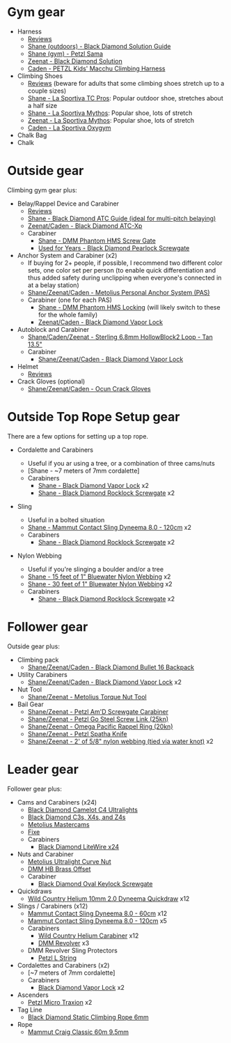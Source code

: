 # Gym gear

- Harness
  - [Reviews](https://www.outdoorgearlab.com/t/climbing-harnesses)
  - [Shane (outdoors) - Black Diamond Solution Guide](https://www.amazon.com/gp/product/B07KXXF78P/ref=ppx_yo_dt_b_search_asin_title?ie=UTF8&psc=1)
  - [Shane (gym) - Petzl Sama](https://www.amazon.com/PETZL-Sama-Climbing-Harness-Black/dp/B0792YKN1C/ref=sr_1_1_sspa?dchild=1&keywords=petzl+sama&qid=1620061208&s=sporting-goods&sr=1-1-spons&psc=1&spLa=ZW5jcnlwdGVkUXVhbGlmaWVyPUEyMkJSNFpMTVpaN0QxJmVuY3J5cHRlZElkPUEwNDkxOTA4QUw4MVFLSTBIR1pUJmVuY3J5cHRlZEFkSWQ9QTA5NDM2NjUzODNNTzJPSzc2Tko5JndpZGdldE5hbWU9c3BfYXRmJmFjdGlvbj1jbGlja1JlZGlyZWN0JmRvTm90TG9nQ2xpY2s9dHJ1ZQ==)
  - [Zeenat - Black Diamond Solution](https://www.outdoorgearlab.com/reviews/climbing/climbing-harness-womens/black-diamond-solution-womens)
  - [Caden - PETZL Kids' Macchu Climbing Harness](https://www.amazon.com/gp/product/B00R53BEIM/ref=ppx_yo_dt_b_search_asin_title?ie=UTF8&psc=1)
- Climbing Shoes
  - [Reviews](https://www.outdoorgearlab.com/t/climbing-shoes) (beware for adults that some climbing shoes stretch up to a couple sizes)
  - [Shane - La Sportiva TC Pros](https://www.rei.com/product/809815/la-sportiva-tc-pro-climbing-shoes): Popular outdoor shoe, stretches about a half size
  - [Shane - La Sportiva Mythos](https://www.rei.com/product/112198/la-sportiva-mythos-eco-climbing-shoes-mens): Popular shoe, lots of stretch
  - [Zeenat - La Sportiva Mythos](https://www.amazon.com/gp/product/B003ZZ3KSG/ref=ppx_yo_dt_b_search_asin_title?ie=UTF8&psc=1): Popular shoe, lots of stretch
  - [Caden - La Sportiva Oxygym](https://www.rei.com/product/112199/la-sportiva-oxygym-climbing-shoes-mens?sku=1121990001&store=38&cm_mmc=PLA_Google%7C21700000001700551_1121990001%7C92700057791451238%7CNB%7C71700000074091825&gclid=Cj0KCQjwvr6EBhDOARIsAPpqUPFMYiJ_QF3WuSK3NAZw0EIdSN-Y8u0QOaqCChFI6-TpxTxjn2Nx2B4aAuwOEALw_wcB&gclsrc=aw.ds)
- Chalk Bag
- Chalk



# Outside gear

Climbing gym gear plus:
- Belay/Rappel Device and Carabiner
  - [Reviews](https://www.outdoorgearlab.com/t/belay-rappel)
  - [Shane - Black Diamond ATC Guide (ideal for multi-pitch belaying)](https://www.amazon.com/Black-Diamond-Atc-Guide-Rappel-ONESIZE/dp/B07KXZ1N28/ref=sr_1_3?dchild=1&keywords=atc+guide&qid=1620062616&sr=8-3)
  - [Zeenat/Caden - Black Diamond ATC-Xp](https://www.amazon.com/Black-Diamond-ATC-XP-Belay-Device/dp/B019NUN2NY/ref=sr_1_5?dchild=1&keywords=atc&qid=1620062654&sr=8-5)
  - Carabiner
    - [Shane - DMM Phantom HMS Screw Gate](https://www.amazon.com/gp/product/B07MXR2DLM/ref=ppx_yo_dt_b_search_asin_title?ie=UTF8&psc=1)
    - [Used for Years - Black Diamond Pearlock Screwgate](https://www.amazon.com/Black-Diamond-Equipment-Screwgate-Carabiner/dp/B08R5LH4WM/ref=sr_1_19?dchild=1&keywords=Black+Diamond+Keylock+Mini+Pearabiner&qid=1620062934&sr=8-19)
- Anchor System and Carabiner (x2)
  - If buying for 2+ people, if possible, I recommend two different color sets, one color set per person (to enable quick differentiation and thus added safety during unclipping when everyone's connected in at a belay station)
  - [Shane/Zeenat/Caden - Metolius Personal Anchor System (PAS)](https://www.amazon.com/Metolius-Personal-Anchor-System-Yellow/dp/B005DQ2P4U/ref=sr_1_1_sspa?dchild=1&keywords=petzl+personal+anchor+system&qid=1620062052&sr=8-1-spons&psc=1&smid=A2EG6QEDZDPFVD&spLa=ZW5jcnlwdGVkUXVhbGlmaWVyPUExNENUSFlVMVlGV0IyJmVuY3J5cHRlZElkPUEwNjk4MzEySk5CUFFCSkVFU1RNJmVuY3J5cHRlZEFkSWQ9QTAzMzIxMDkzU1NVRkxWREFFS0RSJndpZGdldE5hbWU9c3BfYXRmJmFjdGlvbj1jbGlja1JlZGlyZWN0JmRvTm90TG9nQ2xpY2s9dHJ1ZQ==)
  - Carabiner (one for each PAS)
    - [Shane - DMM Phantom HMS Locking](https://www.amazon.com/gp/product/B07RCY7V88/ref=ppx_yo_dt_b_asin_title_o06_s00?ie=UTF8&psc=1) (will likely switch to these for the whole family)
    - [Zeenat/Caden - Black Diamond Vapor Lock](https://www.amazon.com/Black-Diamond-Vapor-Screwgate-Carabiner/dp/B019NUOAGC/ref=sr_1_5?dchild=1&keywords=vapor+lock+carabiner&qid=1620062354&sr=8-5)
- Autoblock and Carabiner
  - [Shane/Caden/Zeenat - Sterling 6.8mm HollowBlock2 Loop - Tan 13.5"](https://www.amazon.com/gp/product/B07KRNJHZQ/ref=ppx_yo_dt_b_search_asin_title?ie=UTF8&psc=1)
  - Carabiner
    - [Shane/Zeenat/Caden - Black Diamond Vapor Lock](https://www.amazon.com/Black-Diamond-Vapor-Screwgate-Carabiner/dp/B019NUOAGC/ref=sr_1_5?dchild=1&keywords=vapor+lock+carabiner&qid=1620062354&sr=8-5)
- Helmet
  - [Reviews](https://www.outdoorgearlab.com/t/climbing-helmets)
- Crack Gloves (optional)
  - [Shane/Zeenat/Caden - Ocun Crack Gloves](https://www.amazon.com/gp/product/B01A7CY7NQ/ref=ppx_yo_dt_b_search_asin_title?ie=UTF8&psc=1)



# Outside Top Rope Setup gear

There are a few options for setting up a top rope.

- Cordalette and Carabiners
  - Useful if you ar using a tree, or a combination of three cams/nuts
  - [Shane - ~7 meters of 7mm cordalette]
  - Carabiners
    - [Shane - Black Diamond Vapor Lock](https://www.amazon.com/Black-Diamond-Vapor-Screwgate-Carabiner/dp/B019NUOAGC/ref=sr_1_5?dchild=1&keywords=vapor+lock+carabiner&qid=1620062354&sr=8-5) x2
    - [Shane - Black Diamond Rocklock Screwgate](https://www.amazon.com/Black-Diamond-Rocklock-Screwgate-Carabiner/dp/B081BB44F8/ref=sr_1_3?dchild=1&keywords=ROCKLOCK+SCREWGATE+CARABINER&qid=1620071043&s=sporting-goods&sr=1-3) x2

- Sling
  - Useful in a bolted situation
  - [Shane - Mammut Contact Sling Dyneema 8.0 - 120cm](https://www.amazon.com/Mammut-Contact-Sling-mm-60-2120-00601-3000-60/dp/B075T4LQC3/ref=sr_1_2?dchild=1&keywords=Mammut+Contact+Sling+Dyneema+8.0&qid=1620068709&sr=8-2) x2
  - Carabiners
    - [Shane - Black Diamond Rocklock Screwgate](https://www.amazon.com/Black-Diamond-Rocklock-Screwgate-Carabiner/dp/B081BB44F8/ref=sr_1_3?dchild=1&keywords=ROCKLOCK+SCREWGATE+CARABINER&qid=1620071043&s=sporting-goods&sr=1-3) x2

- Nylon Webbing
  - Useful if you're slinging a boulder and/or a tree
  - [Shane - 15 feet of 1" Bluewater Nylon Webbing](https://www.rei.com/product/737298/bluewater-1-climb-spec-tubular-webbing) x2
  - [Shane - 30 feet of 1" Bluewater Nylon Webbing](https://www.rei.com/product/737298/bluewater-1-climb-spec-tubular-webbing) x2
  - Carabiners
    - [Shane - Black Diamond Rocklock Screwgate](https://www.amazon.com/Black-Diamond-Rocklock-Screwgate-Carabiner/dp/B081BB44F8/ref=sr_1_3?dchild=1&keywords=ROCKLOCK+SCREWGATE+CARABINER&qid=1620071043&s=sporting-goods&sr=1-3) x2



# Follower gear

Outside gear plus:
- Climbing pack
  - [Shane/Zeenat/Caden - Black Diamond Bullet 16 Backpack](https://www.amazon.com/Black-Diamond-Bullet-16-Backpack/dp/B01D4VUVIC)
- Utility Carabiners
  - [Shane/Zeenat/Caden - Black Diamond Vapor Lock](https://www.amazon.com/Black-Diamond-Vapor-Screwgate-Carabiner/dp/B019NUOAGC/ref=sr_1_5?dchild=1&keywords=vapor+lock+carabiner&qid=1620062354&sr=8-5) x2
- Nut Tool
  - [Shane/Zeenat - Metolius Torque Nut Tool](https://www.amazon.com/Metolius-Torque-Nut-Tool-Size/dp/B004GYCOGY/ref=sr_1_1_sspa?dchild=1&keywords=nut+tool&qid=1620067969&sr=8-1-spons&psc=1&smid=A2EG6QEDZDPFVD&spLa=ZW5jcnlwdGVkUXVhbGlmaWVyPUEzMlpBNk4xTkMxQkVKJmVuY3J5cHRlZElkPUEwOTU3NzM5M0ZaWFM5QVZLR1JHNSZlbmNyeXB0ZWRBZElkPUEwMzM0MTI1WUtOOFpZRFFJT1VFJndpZGdldE5hbWU9c3BfYXRmJmFjdGlvbj1jbGlja1JlZGlyZWN0JmRvTm90TG9nQ2xpY2s9dHJ1ZQ==)
- Bail Gear
  - [Shane/Zeenat - Petzl Am'D Screwgate Carabiner](https://www.amazon.com/Petzl-AmD-Lightweight-Asymmetric-Carabiner/dp/B01ANZF23Q)
  - [Shane/Zeenat - Petzl Go Steel Screw Link (25kn)](https://www.amazon.com/PETZL-GO-screw-link-7mm/dp/B000T2BTF4/ref=sr_1_2?dchild=1&keywords=Petzl+Oval+Screw-Links&qid=1620068139&sr=8-2)
  - [Shane/Zeenat - Omega Pacific Rappel Ring (20kn)](https://www.amazon.com/Omega-Pacific-RAPRNG-Rap-Ring/dp/B000I6THKK/ref=sr_1_3?dchild=1&keywords=Omega+Pacific+Rappel+Ring&qid=1620068237&sr=8-3)
  - [Shane/Zeenat - Petzl Spatha Knife](https://www.amazon.com/PETZL-Spatha-Knife-Carabiner-Climbers/dp/B00GCI80JC/ref=sr_1_5?dchild=1&keywords=petzl+knife&qid=1620068361&s=sporting-goods&sr=1-5)
  - [Shane/Zeenat - 2' of 5/8" nylon webbing (tied via water knot)](https://www.rei.com/product/610111/bluewater-58-climb-spec-tubular-webbing) x2



# Leader gear

Follower gear plus:
- Cams and Carabiners (x24)
    - [Black Diamond Camelot C4 Ultralights](https://www.amazon.com/Black-Diamond-Camalot-0-4-Gray/dp/B07KWDSZCD/ref=sr_1_1?dchild=1&keywords=camelot+c4&qid=1620068437&s=sporting-goods&sr=1-1)
    - [Black Diamond C3s, X4s, and Z4s](https://www.amazon.com/Black-Diamond-Camalot-Z4-0-5/dp/B081BC96ND/ref=sr_1_1?dchild=1&keywords=camelot+z4&qid=1620068487&sr=8-1)
    - [Metolius Mastercams](https://www.amazon.com/Metolius-Ultralight-Master-Cam-Set/dp/B07QYCKHTC/ref=sr_1_2?dchild=1&keywords=metolius+mastercam&qid=1620068501&sr=8-2)
    - [Fixe](https://www.backcountrygear.com/alien-revolution-double-sling.html?gclid=Cj0KCQjwvr6EBhDOARIsAPpqUPF0E7K7ypXMGWJaalr6x70OpLryQmSDBmg3fe4TcQByAKV4OEunNx8aAt65EALw_wcB)
    - Carabiners
      - [Black Diamond LiteWire x24](https://www.amazon.com/Black-Diamond-Litewire-Carabiner/dp/B081BB53KG)
- Nuts and Carabiner
  - [Metolius Ultralight Curve Nut](https://www.amazon.com/Metolius-ULA-Curve-Nut-Package/dp/B012TKEI74/ref=sr_1_2?dchild=1&keywords=Metolius+Ultralight+Curve+Nut&qid=1620068586&sr=8-2)
  - [DMM HB Brass Offset](https://www.amazon.com/DMM-I-M-P-Brass-Nut-Set-Size/dp/B001WH2G3O/ref=sr_1_3?dchild=1&keywords=DMM+HB+Brass+Offset&qid=1620068605&sr=8-3)
  - Carabiner
    - [Black Diamond Oval Keylock Screwgate](https://www.amazon.com/Black-Diamond-Oval-Screwgate-Carabiner/dp/B07F3DLJJ4/ref=sr_1_18?dchild=1&keywords=Black+Diamond+OvalWire+Wiregate&qid=1620068621&sr=8-18)
- Quickdraws
  - [Wild Country Helium 10mm 2.0 Dyneema Quickdraw](https://www.amazon.com/Wild-Country-Helium-Quickdraw-Pack/dp/B083YZW8F3/ref=sr_1_1?dchild=1&keywords=Wild+Country+Helium+10mm+2.0+Dyneema+Quickdraw&qid=1620068670&sr=8-1) x12
- Slings / Carabiners (x12)
  - [Mammut Contact Sling Dyneema 8.0 - 60cm](https://www.amazon.com/Mammut-Contact-Sling-mm-60-2120-00601-3000-60/dp/B075T4LQC3/ref=sr_1_2?dchild=1&keywords=Mammut+Contact+Sling+Dyneema+8.0&qid=1620068709&sr=8-2) x12
  - [Mammut Contact Sling Dyneema 8.0 - 120cm](https://www.amazon.com/Mammut-Contact-Sling-mm-60-2120-00601-3000-60/dp/B075T4LQC3/ref=sr_1_2?dchild=1&keywords=Mammut+Contact+Sling+Dyneema+8.0&qid=1620068709&sr=8-2) x5
  - Carabiners
    - [Wild Country Helium Carabiner](https://www.amazon.com/Wild-Country-Helium-Carabiner-Blue/dp/B083YVWC54/ref=sr_1_2_sspa?dchild=1&keywords=helium+wild+country&qid=1620068738&sr=8-2-spons&psc=1&spLa=ZW5jcnlwdGVkUXVhbGlmaWVyPUExUDBBRUZVWk5VWTMwJmVuY3J5cHRlZElkPUEwODA4MDYxMjlNTDg3SEJNRllLUCZlbmNyeXB0ZWRBZElkPUEwMDAwNTE4M0ZBVkk5U1FHRTVOWSZ3aWRnZXROYW1lPXNwX2F0ZiZhY3Rpb249Y2xpY2tSZWRpcmVjdCZkb05vdExvZ0NsaWNrPXRydWU=) x12
    - [DMM Revolver](https://www.amazon.com/DMM-A238-Silver-Revolver-Carabiner-Silver/dp/B000T08RCY/ref=sr_1_2?dchild=1&keywords=dmm+revolver&qid=1620068767&sr=8-2) x3
  - DMM Revolver Sling Protectors
    - [Petzl L String](https://www.amazon.com/gp/product/B07T7ZH65G/ref=ppx_yo_dt_b_search_asin_title?ie=UTF8&psc=1)
- Cordalettes and Carabiners (x2)
  - [~7 meters of 7mm cordalette]
  - Carabiners
    - [Black Diamond Vapor Lock](https://www.amazon.com/Black-Diamond-Vapor-Screwgate-Carabiner/dp/B019NUOAGC/ref=sr_1_5?dchild=1&keywords=vapor+lock+carabiner&qid=1620062354&sr=8-5) x2
- Ascenders
  - [Petzl Micro Traxion](https://www.amazon.com/PETZL-Traxion-Ultralight-Progress-Capture/dp/B0078FWCJW/ref=sr_1_5?dchild=1&keywords=Petzl+Oval+Screw-Links&qid=1620068139&sr=8-5) x2
- Tag Line
  - [ Black Diamond Static Climbing Rope 6mm](https://www.amazon.com/Black-Diamond-Static-Climbing-Rope/dp/B079HNVY8R)
- Rope
  - [Mammut Craig Classic 60m 9.5mm](https://www.backcountry.com/mammut-crag-classic-rope-9.5mm)
